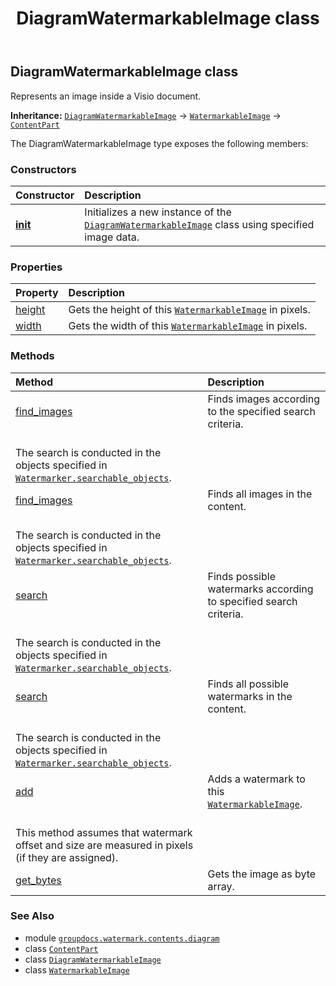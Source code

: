 ﻿---
title: DiagramWatermarkableImage class
second_title: GroupDocs.Watermark for Python via .NET API References
description: 
type: docs
url: /python-net/groupdocs.watermark.contents.diagram/diagramwatermarkableimage/
is_root: false
weight: 120
---

## DiagramWatermarkableImage class

Represents an image inside a Visio document.



**Inheritance:** [`DiagramWatermarkableImage`](/watermark/python-net/groupdocs.watermark.contents.diagram/diagramwatermarkableimage) → 
[`WatermarkableImage`](/watermark/python-net/groupdocs.watermark.contents.image/watermarkableimage) → 
[`ContentPart`](/watermark/python-net/groupdocs.watermark.contents/contentpart)



The DiagramWatermarkableImage type exposes the following members:

### Constructors
| Constructor | Description |
| :- | :- |
| [__init__](/watermark/python-net/groupdocs.watermark.contents.diagram/diagramwatermarkableimage/__init__/#bytes) | Initializes a new instance of the [`DiagramWatermarkableImage`](/watermark/python-net/groupdocs.watermark.contents.diagram/diagramwatermarkableimage) class using specified image data. |


### Properties
| Property | Description |
| :- | :- |
| [height](/watermark/python-net/groupdocs.watermark.contents.diagram/diagramwatermarkableimage/height) | Gets the height of this [`WatermarkableImage`](/watermark/python-net/groupdocs.watermark.contents.image/watermarkableimage) in pixels. |
| [width](/watermark/python-net/groupdocs.watermark.contents.diagram/diagramwatermarkableimage/width) | Gets the width of this [`WatermarkableImage`](/watermark/python-net/groupdocs.watermark.contents.image/watermarkableimage) in pixels. |


### Methods
| Method | Description |
| :- | :- |
| [find_images](/watermark/python-net/groupdocs.watermark.contents.diagram/diagramwatermarkableimage/find_images/#groupdocs.watermark.search.searchcriteria.ImageSearchCriteria) | Finds images according to the specified search criteria.<br/>The search is conducted in the objects specified in [`Watermarker.searchable_objects`](/watermark/python-net/groupdocs.watermark/watermarker#searchable_objects). |
| [find_images](/watermark/python-net/groupdocs.watermark.contents.diagram/diagramwatermarkableimage/find_images/#) | Finds all images in the content.<br/>The search is conducted in the objects specified in [`Watermarker.searchable_objects`](/watermark/python-net/groupdocs.watermark/watermarker#searchable_objects). |
| [search](/watermark/python-net/groupdocs.watermark.contents.diagram/diagramwatermarkableimage/search/#groupdocs.watermark.search.searchcriteria.SearchCriteria) | Finds possible watermarks according to specified search criteria.<br/>The search is conducted in the objects specified in [`Watermarker.searchable_objects`](/watermark/python-net/groupdocs.watermark/watermarker#searchable_objects). |
| [search](/watermark/python-net/groupdocs.watermark.contents.diagram/diagramwatermarkableimage/search/#) | Finds all possible watermarks in the content.<br/>The search is conducted in the objects specified in [`Watermarker.searchable_objects`](/watermark/python-net/groupdocs.watermark/watermarker#searchable_objects). |
| [add](/watermark/python-net/groupdocs.watermark.contents.diagram/diagramwatermarkableimage/add/#groupdocs.watermark.Watermark) | Adds a watermark to this [`WatermarkableImage`](/watermark/python-net/groupdocs.watermark.contents.image/watermarkableimage).<br/>This method assumes that watermark offset and size are measured in pixels (if they are assigned). |
| [get_bytes](/watermark/python-net/groupdocs.watermark.contents.diagram/diagramwatermarkableimage/get_bytes/#) | Gets the image as byte array. |



### See Also
* module [`groupdocs.watermark.contents.diagram`](..)
* class [`ContentPart`](/watermark/python-net/groupdocs.watermark.contents/contentpart)
* class [`DiagramWatermarkableImage`](/watermark/python-net/groupdocs.watermark.contents.diagram/diagramwatermarkableimage)
* class [`WatermarkableImage`](/watermark/python-net/groupdocs.watermark.contents.image/watermarkableimage)
